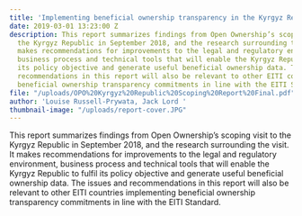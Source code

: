 ```yaml
---
title: 'Implementing beneficial ownership transparency in the Kyrgyz Republic extractives sector — findings and recommendations'
date: 2019-03-01 13:23:00 Z
description: This report summarizes findings from Open Ownership’s scoping visit to
  the Kyrgyz Republic in September 2018, and the research surrounding the visit. It
  makes recommendations for improvements to the legal and regulatory environment,
  business process and technical tools that will enable the Kyrgyz Republic to fulfil
  its policy objective and generate useful beneficial ownership data. The issues and
  recommendations in this report will also be relevant to other EITI countries implementing
  beneficial ownership transparency commitments in line with the EITI Standard.
file: "/uploads/OPO%20Kyrgyz%20Republic%20Scoping%20Report%20Final.pdf"
author: 'Louise Russell-Prywata, Jack Lord '
thumbnail-image: "/uploads/report-cover.JPG"
---
```


This report summarizes findings from Open Ownership’s scoping visit to the Kyrgyz Republic in September 2018, and the research surrounding the visit. It makes recommendations for improvements to the legal and regulatory environment, business process and technical tools that will enable the Kyrgyz Republic to fulfil its policy objective and generate useful beneficial ownership data. The issues and recommendations in this report will also be relevant to other EITI countries implementing beneficial ownership transparency commitments in line with the EITI Standard.